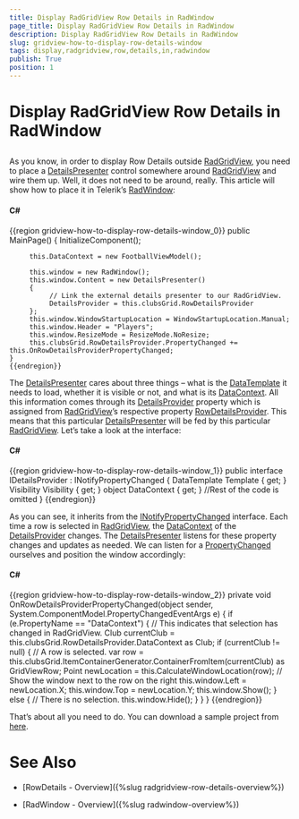 ```yaml
---
title: Display RadGridView Row Details in RadWindow
page_title: Display RadGridView Row Details in RadWindow
description: Display RadGridView Row Details in RadWindow
slug: gridview-how-to-display-row-details-window
tags: display,radgridview,row,details,in,radwindow
publish: True
position: 1
---
```


# Display RadGridView Row Details in RadWindow



## 

As you know, in order to display Row Details outside [RadGridView](http://www.telerik.com/products/silverlight/gridview.aspx), you need to place a [DetailsPresenter](http://www.telerik.com/help/silverlight/telerik.windows.controls.gridview-telerik.windows.controls.gridview.detailspresenter.html) control somewhere around [RadGridView](http://www.telerik.com/products/silverlight/gridview.aspx) and wire them up. Well, it does not need to be around, really. This article will show how to place it in Telerik’s [RadWindow](http://demos.telerik.com/silverlight/#Window/FirstLook): 

#### __C#__

{{region gridview-how-to-display-row-details-window_0}}
	public MainPage()
	{
	     InitializeComponent();
	
	     this.DataContext = new FootballViewModel();
	
	     this.window = new RadWindow();
	     this.window.Content = new DetailsPresenter() 
	     { 
	          // Link the external details presenter to our RadGridView.
	          DetailsProvider = this.clubsGrid.RowDetailsProvider 
	     };
	     this.window.WindowStartupLocation = WindowStartupLocation.Manual;
	     this.window.Header = "Players";
	     this.window.ResizeMode = ResizeMode.NoResize;
	     this.clubsGrid.RowDetailsProvider.PropertyChanged += this.OnRowDetailsProviderPropertyChanged;
	}
	{{endregion}}



The [DetailsPresenter](http://www.telerik.com/help/silverlight/telerik.windows.controls.gridview-telerik.windows.controls.gridview.detailspresenter.html) cares about three things – what is the [DataTemplate](http://msdn.microsoft.com/en-us/library/system.windows.datatemplate.aspx) it needs to load, whether it is visible or not, and what is its [DataContext](http://msdn.microsoft.com/en-us/library/system.windows.frameworkelement.datacontext.aspx). All this information comes through its [DetailsProvider](http://www.telerik.com/help/silverlight/telerik.windows.controls.gridview-telerik.windows.controls.gridview.detailspresenter-detailsprovider.html) property which is assigned from [RadGridView](http://www.telerik.com/products/silverlight/gridview.aspx)’s respective property [RowDetailsProvider](http://www.telerik.com/help/silverlight/telerik.windows.controls.gridview-telerik.windows.controls.gridview.gridviewdatacontrol-rowdetailsprovider.html). This means that this particular [DetailsPresenter](http://www.telerik.com/help/silverlight/telerik.windows.controls.gridview-telerik.windows.controls.gridview.detailspresenter.html) will be fed by this particular [RadGridView](http://www.telerik.com/products/silverlight/gridview.aspx). Let’s take a look at the interface:

#### __C#__

{{region gridview-how-to-display-row-details-window_1}}
	public interface IDetailsProvider : INotifyPropertyChanged 
	{ 
	     DataTemplate Template { get; } 
	     Visibility Visibility { get; } 
	     object DataContext { get; } 
	     //Rest of the code is omitted
	 }
	{{endregion}}



As you can see, it inherits from the [INotifyPropertyChanged](http://msdn.microsoft.com/en-us/library/system.componentmodel.inotifypropertychanged.aspx) interface. Each time a row is selected in [RadGridView](http://www.telerik.com/products/silverlight/gridview.aspx), the [DataContext](http://msdn.microsoft.com/en-us/library/system.windows.frameworkelement.datacontext.aspx) of the [DetailsProvider](http://www.telerik.com/help/silverlight/telerik.windows.controls.gridview-telerik.windows.controls.gridview.detailspresenter-detailsprovider.html) changes. The [DetailsPresenter](http://www.telerik.com/help/silverlight/telerik.windows.controls.gridview-telerik.windows.controls.gridview.detailspresenter.html) listens for these property changes and updates as needed. We can listen for a [PropertyChanged](http://msdn.microsoft.com/en-us/library/system.componentmodel.inotifypropertychanged.propertychanged.aspx) ourselves and position the window accordingly:

#### __C#__

{{region gridview-how-to-display-row-details-window_2}}
	private void OnRowDetailsProviderPropertyChanged(object sender, System.ComponentModel.PropertyChangedEventArgs e)
	{
	   if (e.PropertyName == "DataContext")
	   {
	      // This indicates that selection has changed in RadGridView.
	      Club currentClub = this.clubsGrid.RowDetailsProvider.DataContext as Club;
	      if (currentClub != null)
	      {
	           // A row is selected.
	           var row = this.clubsGrid.ItemContainerGenerator.ContainerFromItem(currentClub) as GridViewRow;
	           Point newLocation = this.CalculateWindowLocation(row);
	           // Show the window next to the row on the right
	           this.window.Left = newLocation.X;
	           this.window.Top = newLocation.Y;
	           this.window.Show();
	      }
	      else
	      {
	          // There is no selection.
	          this.window.Hide();
	      }
	   }
	}
	{{endregion}}



That’s about all you need to do. You can download a sample project from [here](http://blogs.telerik.com/Libraries/RossenHristov/RowDetailsInRadWindowSources.sflb).

# See Also

 * [RowDetails - Overview]({%slug radgridview-row-details-overview%})

 * [RadWindow - Overview]({%slug radwindow-overview%})
